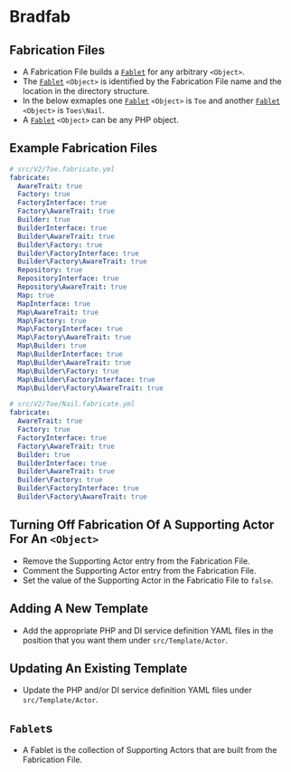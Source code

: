 # Bradfab

## Fabrication Files
* A Fabrication File builds a [`Fablet`](#fablets) for any arbitrary `<Object>`.
* The [`Fablet`](#fablets) `<Object>` is identified by the Fabrication File name and the location in the directory structure.
* In the below exmaples one [`Fablet`](#fablets) `<Object>` is `Toe` and another [`Fablet`](#fablets) `<Object>` is `Toes\Nail`.
* A [`Fablet`](#fablets) `<Object>` can be any PHP object.

## Example Fabrication Files
```yml
# src/V2/Toe.fabricate.yml
fabricate:
  AwareTrait: true
  Factory: true
  FactoryInterface: true
  Factory\AwareTrait: true
  Builder: true
  BuilderInterface: true
  Builder\AwareTrait: true
  Builder\Factory: true
  Builder\FactoryInterface: true
  Builder\Factory\AwareTrait: true
  Repository: true
  RepositoryInterface: true
  Repository\AwareTrait: true
  Map: true
  MapInterface: true
  Map\AwareTrait: true
  Map\Factory: true
  Map\FactoryInterface: true
  Map\Factory\AwareTrait: true
  Map\Builder: true
  Map\BuilderInterface: true
  Map\Builder\AwareTrait: true
  Map\Builder\Factory: true
  Map\Builder\FactoryInterface: true
  Map\Builder\Factory\AwareTrait: true
```
```yml
# src/V2/Toe/Nail.fabricate.yml
fabricate:
  AwareTrait: true
  Factory: true
  FactoryInterface: true
  Factory\AwareTrait: true
  Builder: true
  BuilderInterface: true
  Builder\AwareTrait: true
  Builder\Factory: true
  Builder\FactoryInterface: true
  Builder\Factory\AwareTrait: true
```

## Turning Off Fabrication Of A Supporting Actor For An `<Object>`
* Remove the Supporting Actor entry from the Fabrication File.
* Comment the Supporting Actor entry from the Fabrication File.
* Set the value of the Supporting Actor in the Fabricatio File to `false`.

## Adding A New Template
* Add the appropriate PHP and DI service definition YAML files in the position that you want them under `src/Template/Actor`.

## Updating An Existing Template
* Update the PHP and/or DI service definition YAML files under `src/Template/Actor`.

## `Fablet`s
* A Fablet is the collection of Supporting Actors that are built from the Fabrication File.
